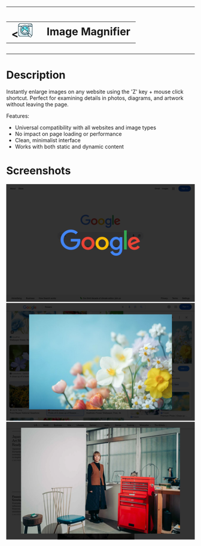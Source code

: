 ***

<h1 align="center">
    <table>
    <tr>
        <td><<img src="./src/icons/logo.svg" height="38" width="38" style="padding-right: 10px"></td>
        <td valign="middle">Image Magnifier</td>
    </tr>
    </table>
</h1>

***


# Description

Instantly enlarge images on any website using the 'Z' key + mouse click shortcut. Perfect for examining details in photos, diagrams, and artwork without leaving the page.

Features:
- Universal compatibility with all websites and image types
- No impact on page loading or performance
- Clean, minimalist interface
- Works with both static and dynamic content

# Screenshots

![Google search example](./media/google.png)
![Google Images example](./media/googleImages.png)
![New York Times example](./media/nytimes.png)